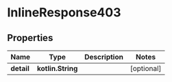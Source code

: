 
# InlineResponse403

## Properties
Name | Type | Description | Notes
------------ | ------------- | ------------- | -------------
**detail** | **kotlin.String** |  |  [optional]



